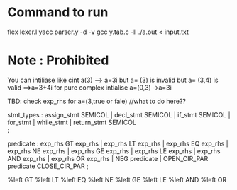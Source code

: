 # Command to run
flex lexer.l
yacc parser.y -d -v
gcc  y.tab.c -ll
./a.out < input.txt

# Note : Prohibited
You can intiliase like cint a(3) --> a=3i
but a= (3) is invalid
but a= (3,4) is valid ==>a=3+4i
for pure complex intialise a=(0,3) ->a=3i

TBD:
check exp_rhs for a=(3,true or fale) //what to do here??

stmt_types : assign_stmt SEMICOL
           | decl_stmt SEMICOL
           | if_stmt SEMICOL
           | for_stmt 
           | while_stmt 
           | return_stmt SEMICOL      
           ;

predicate : exp_rhs GT exp_rhs
          | exp_rhs LT exp_rhs
          | exp_rhs EQ exp_rhs
          | exp_rhs NE exp_rhs
          | exp_rhs GE exp_rhs
          | exp_rhs LE exp_rhs
          | exp_rhs AND exp_rhs
          | exp_rhs OR exp_rhs
          | NEG predicate
          | OPEN_CIR_PAR predicate CLOSE_CIR_PAR
          ;

%left GT
%left LT
%left EQ
%left NE
%left GE
%left LE
%left AND
%left OR